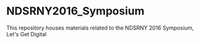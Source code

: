 # NDSRNY2016_Symposium
This repository houses materials related to the NDSRNY 2016 Symposium, Let's Get Digital
